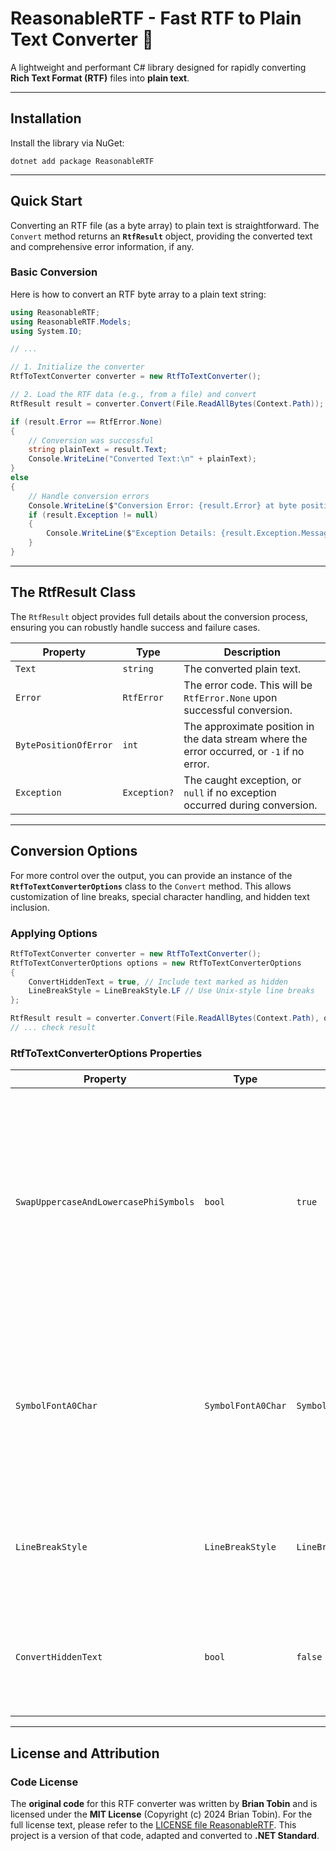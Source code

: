 # ReasonableRTF - Fast RTF to Plain Text Converter 🚀

A lightweight and performant C# library designed for rapidly converting **Rich Text Format (RTF)** files into **plain text**.

- - -

## Installation

Install the library via NuGet:

```
dotnet add package ReasonableRTF
```

- - -

## Quick Start

Converting an RTF file (as a byte array) to plain text is straightforward. The `Convert` method returns an **`RtfResult`** object, providing the converted text and comprehensive error information, if any.

### Basic Conversion

Here is how to convert an RTF byte array to a plain text string:

```cs
using ReasonableRTF;
using ReasonableRTF.Models;
using System.IO;

// ...

// 1. Initialize the converter
RtfToTextConverter converter = new RtfToTextConverter();

// 2. Load the RTF data (e.g., from a file) and convert
RtfResult result = converter.Convert(File.ReadAllBytes(Context.Path));

if (result.Error == RtfError.None)
{
    // Conversion was successful
    string plainText = result.Text;
    Console.WriteLine("Converted Text:\n" + plainText);
}
else
{
    // Handle conversion errors
    Console.WriteLine($"Conversion Error: {result.Error} at byte position: {result.BytePositionOfError}");
    if (result.Exception != null)
    {
        Console.WriteLine($"Exception Details: {result.Exception.Message}");
    }
}
```

- - -

## The RtfResult Class

The `RtfResult` object provides full details about the conversion process, ensuring you can robustly handle success and failure cases.

| Property | Type | Description |
| --- | --- | --- |
| `Text` | `string` | The converted plain text. |
| `Error` | `RtfError` | The error code. This will be `RtfError.None` upon successful conversion. |
| `BytePositionOfError` | `int` | The approximate position in the data stream where the error occurred, or `-1` if no error. |
| `Exception` | `Exception?` | The caught exception, or `null` if no exception occurred during conversion. |

- - -

## Conversion Options

For more control over the output, you can provide an instance of the **`RtfToTextConverterOptions`** class to the `Convert` method. This allows customization of line breaks, special character handling, and hidden text inclusion.

### Applying Options

```cs
RtfToTextConverter converter = new RtfToTextConverter();
RtfToTextConverterOptions options = new RtfToTextConverterOptions
{
    ConvertHiddenText = true, // Include text marked as hidden
    LineBreakStyle = LineBreakStyle.LF // Use Unix-style line breaks
};

RtfResult result = converter.Convert(File.ReadAllBytes(Context.Path), options);
// ... check result
```

### RtfToTextConverterOptions Properties

| Property | Type | Default | Description |
| --- | --- | --- | --- |
| `SwapUppercaseAndLowercasePhiSymbols` | `bool` | `true` | If set to `true`, swaps the uppercase and lowercase Greek phi characters in the Symbol font translation. This addresses a common reversal in the Windows Symbol font. |
| `SymbolFontA0Char` | `SymbolFontA0Char` | `SymbolFontA0Char.EuroSign` | Sets the character at index 0xA0 (160) in the Symbol font to Unicode translation table. Important for compatibility with older Symbol font versions. |
| `LineBreakStyle` | `LineBreakStyle` | `LineBreakStyle.CRLF` | Specifies the line break style (CRLF or LF) for the converted plain text output. |
| `ConvertHiddenText` | `bool` | `false` | Determines whether text marked as **hidden** in the RTF file should be included in the plain text output. |

- - -

## License and Attribution

### Code License

The **original code** for this RTF converter was written by **Brian Tobin** and is licensed under the **MIT License** (Copyright (c) 2024 Brian Tobin). For the full license text, please refer to the [LICENSE file ReasonableRTF](https://github.com/FenPhoenix/ReasonableRTF/blob/main/LICENSE).
This project is a version of that code, adapted and converted to **.NET Standard**.
